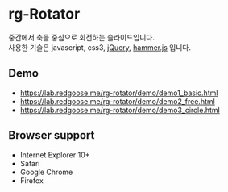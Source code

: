 rg-Rotator
=====

중간에서 축을 중심으로 회전하는 슬라이드입니다.  
사용한 기술은 javascript, css3, [jQuery](http://jquery.com/), [hammer.js](http://hammerjs.github.io/) 입니다.


## Demo

- https://lab.redgoose.me/rg-rotator/demo/demo1_basic.html
- https://lab.redgoose.me/rg-rotator/demo/demo2_free.html
- https://lab.redgoose.me/rg-rotator/demo/demo3_circle.html


## Browser support

* Internet Explorer 10+
* Safari
* Google Chrome
* Firefox
